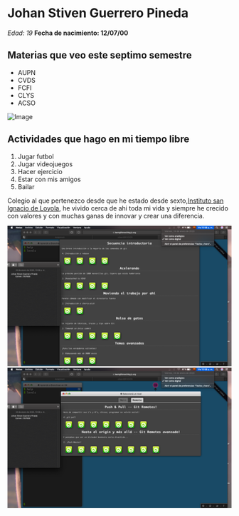 
# Johan Stiven Guerrero Pineda
*Edad: 19*
**Fecha de nacimiento: 12/07/00**
## Materias que veo este septimo semestre
* AUPN
* CVDS
* FCFI
* CLYS
* ACSO


![Image](https://contents.mediadecathlon.com/p1744688/k$74318222cb61e90373583c42db630b8f/balon-de-futbol-kipsta-f100-hibrido-talla-5-naranja-y-azul.jpg?&f=400x400)

## Actividades que hago en mi tiempo libre
1. Jugar futbol
2. Jugar videojuegos
3. Hacer ejercicio
4. Estar con mis amigos
5. Bailar

Colegio al que pertenezco desde que he estado desde sexto,[Instituto san Ignacio de Loyola][1], he vivido cerca de ahi toda mi vida y siempre he crecido con valores y con muchas ganas de innovar y crear una diferencia.

[1]:http://seab.arquibogota.org.co/es/noticias/18114-instituto-san-ignacio-de-loyola.html\

![Image](main.png)
![Image](Remote.png)